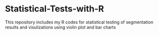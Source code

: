 # Statistical-Tests-with-R
This repository includes my R codes for statistical testing of segmentation results and visulizations using violin plot and bar charts
